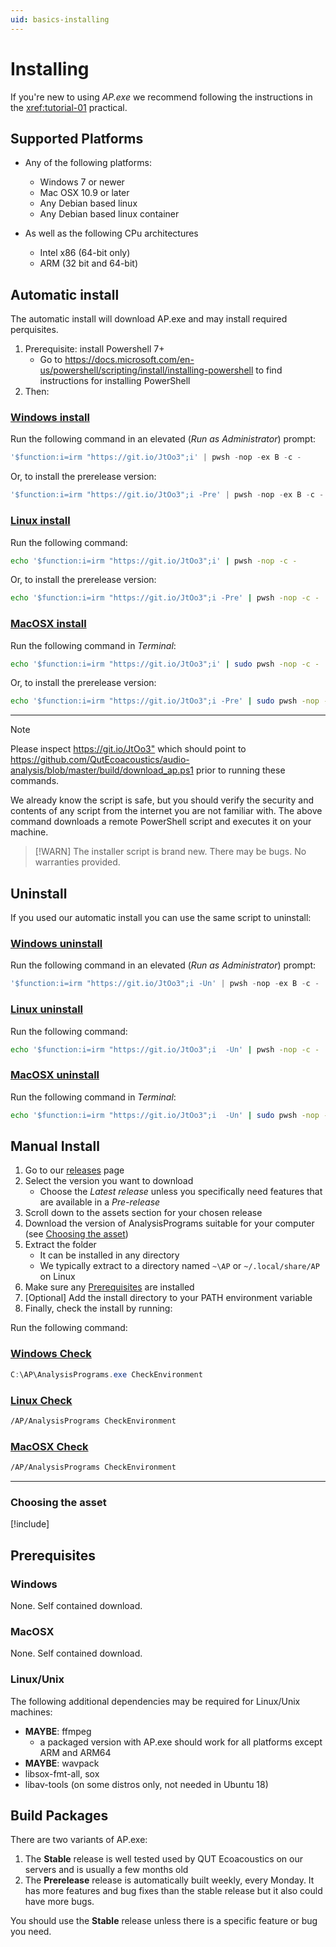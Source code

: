 ```yaml
---
uid: basics-installing
---
```

# Installing

If you're new to using _AP.exe_ we recommend following the instructions
in the <xref:tutorial-01> practical.

## Supported Platforms

- Any of the following platforms:
    - Windows 7 or newer
    - Mac OSX 10.9 or later
    - Any Debian based linux
    - Any Debian based linux container

- As well as the following CPu architectures
    - Intel x86 (64-bit only)
    - ARM (32 bit and 64-bit)

## Automatic install

The automatic install will download AP.exe and may install required perquisites.

1. Prerequisite: install Powershell 7+
    - Go to <https://docs.microsoft.com/en-us/powershell/scripting/install/installing-powershell>
      to find instructions for installing PowerShell
2. Then:

<!-- https://git.io/JtOo3 created with git.io and should point to-->
<!-- https://raw.githubusercontent.com/QutEcoacoustics/audio-analysis/master/build/download_ap.ps1 -->

### [Windows install](#tab/windows)

Run the following command in an elevated (_Run as Administrator_) prompt:

```powershell
'$function:i=irm "https://git.io/JtOo3";i' | pwsh -nop -ex B -c - 
```

Or, to install the prerelease version:

```powershell
'$function:i=irm "https://git.io/JtOo3";i -Pre' | pwsh -nop -ex B -c - 
```

### [Linux install](#tab/linux)

Run the following command:

```bash
echo '$function:i=irm "https://git.io/JtOo3";i' | pwsh -nop -c - 
```

Or, to install the prerelease version:

```bash
echo '$function:i=irm "https://git.io/JtOo3";i -Pre' | pwsh -nop -c - 
```

### [MacOSX install](#tab/osx)

Run the following command in _Terminal_:

```bash
echo '$function:i=irm "https://git.io/JtOo3";i' | sudo pwsh -nop -c - 
```

Or, to install the prerelease version:

```bash
echo '$function:i=irm "https://git.io/JtOo3";i -Pre' | sudo pwsh -nop -c - 
```

***

> [!NOTE]
> Please inspect <https://git.io/JtOo3"> which should point to
> <https://github.com/QutEcoacoustics/audio-analysis/blob/master/build/download_ap.ps1>
> prior to running these commands.
>
> We already know the script is safe, but you should verify
> the security and contents of any script from the internet you are not familiar
> with. The above command downloads a remote PowerShell script and executes it on
> your machine.

> [!WARN]
> The installer script is brand new. There may be bugs. No warranties provided.

## Uninstall

If you used our automatic install you can use the same script to uninstall:

### [Windows uninstall](#tab/windows)

Run the following command in an elevated (_Run as Administrator_) prompt:

```powershell
'$function:i=irm "https://git.io/JtOo3";i -Un' | pwsh -nop -ex B -c - 
```

### [Linux uninstall](#tab/linux)

Run the following command:

```bash
echo '$function:i=irm "https://git.io/JtOo3";i  -Un' | pwsh -nop -c - 
```

### [MacOSX uninstall](#tab/osx)

Run the following command in _Terminal_:

```bash
echo '$function:i=irm "https://git.io/JtOo3";i  -Un' | sudo pwsh -nop -c - 
```

## Manual Install

1. Go to our [releases](https://github.com/QutEcoacoustics/audio-analysis/releases) page
2. Select the version you want to download
    - Choose the _Latest release_ unless you specifically need features that are 
      available in a _Pre-release_
3. Scroll down to the assets section for your chosen release
4. Download the version of AnalysisPrograms suitable for your computer (see [Choosing the asset](#choosing-the-asset))
5. Extract the folder
    - It can be installed in any directory
    - We typically extract to a directory named `~\AP` or `~/.local/share/AP` on Linux
6. Make sure any [Prerequisites](#prerequisites) are installed
7. [Optional] Add the install directory to your PATH environment variable
8. Finally, check the install by running:

Run the following command:

### [Windows Check](#tab/windows)

```powershell
C:\AP\AnalysisPrograms.exe CheckEnvironment
```

### [Linux Check](#tab/linux)

```bash
/AP/AnalysisPrograms CheckEnvironment
```

### [MacOSX Check](#tab/osx)

```bash
/AP/AnalysisPrograms CheckEnvironment
```

***

### Choosing the asset

[!include[<Asset chooser>](<./assetChooser.html>)]

## Prerequisites

### Windows

None. Self contained download.

### MacOSX

None. Self contained download.

### Linux/Unix

The following additional dependencies may be required for Linux/Unix machines:

- **MAYBE**: ffmpeg
    - a packaged version with AP.exe should work for all platforms except ARM and ARM64
- **MAYBE**:  wavpack
- libsox-fmt-all, sox
- libav-tools (on some distros only, not needed in Ubuntu 18)


## Build Packages

There are two variants of AP.exe:

1. The **Stable** release is well tested used by QUT Ecoacoustics on our servers
    and is usually a few months old
2. The **Prerelease** release is automatically built weekly, every Monday. It has more
    features and bug fixes than the stable release but it also could have more
    bugs.

You should use the **Stable** release unless there is a specific feature or bug
you need.
